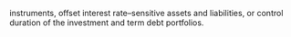 instruments, offset interest rate–sensitive assets and liabilities, or control duration of the investment and term debt portfolios.
